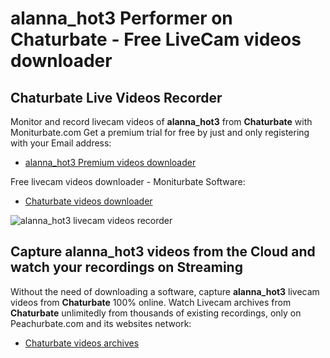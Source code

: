 # alanna_hot3 Performer on Chaturbate - Free LiveCam videos downloader

## Chaturbate Live Videos Recorder

Monitor and record livecam videos of **alanna_hot3** from **Chaturbate** with Moniturbate.com
Get a premium trial for free by just and only registering with your Email address:
* [alanna_hot3 Premium videos downloader](https://moniturbate.com/request-demo-licence-key.html)

Free livecam videos downloader - Moniturbate Software:
* [Chaturbate videos downloader](https://moniturbate.com/moniturbate-download-software.html)

![alanna_hot3 livecam videos recorder](https://peachurnet.com/templates/moniturbate-software.png)


## Capture alanna_hot3 videos from the Cloud and watch your recordings on Streaming

Without the need of downloading a software, capture **alanna_hot3** livecam videos from **Chaturbate** 100% online.
Watch Livecam archives from **Chaturbate** unlimitedly from thousands of existing recordings, only on Peachurbate.com and its websites network:
* [Chaturbate videos archives](https://peachurnet.com/)